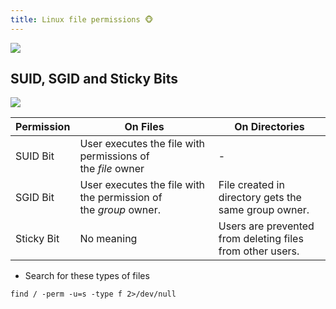 ```yaml
---
title: Linux file permissions 🐵
---
```


![](Pasted%20image%2020240301141710.png)

## SUID, SGID and Sticky Bits

![](Pasted%20image%2020240512165621.png)

| **Permission** | **On Files**                                                     | **On Directories**                                        |
| -------------- | ---------------------------------------------------------------- | --------------------------------------------------------- |
| SUID Bit       | User executes the file with permissions of the _file_ owner      | -                                                         |
| SGID Bit       | User executes the file with the permission of the _group_ owner. | File created in directory gets the same group owner.      |
| Sticky Bit     | No meaning                                                       | Users are prevented from deleting files from other users. |

- Search for these types of files

```shell
find / -perm -u=s -type f 2>/dev/null
```